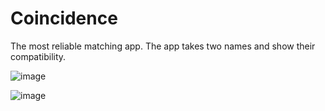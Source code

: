 # Coincidence
The most reliable matching app.
The app takes two names and show their compatibility.


![image](https://github.com/GjebNikkottin/Coincidence/assets/35376716/1693a8c0-3232-4616-aa3e-4425778d122c)


![image](https://github.com/GjebNikkottin/Coincidence/assets/35376716/1f5bae7f-4c9a-4671-8dda-8f6d31efcf76)
